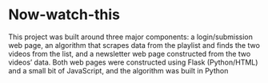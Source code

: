 # Now-watch-this

This project was built around three major components: a login/submission web page, an algorithm that scrapes data from the playlist and finds the two videos from the list, and a newsletter web page constructed from the two videos’ data. Both web pages were constructed using Flask (Python/HTML) and a small bit of JavaScript, and the algorithm was built in Python
